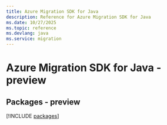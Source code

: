 ```yaml
---
title: Azure Migration SDK for Java
description: Reference for Azure Migration SDK for Java
ms.date: 10/27/2025
ms.topic: reference
ms.devlang: java
ms.service: migration
---
```

# Azure Migration SDK for Java - preview
## Packages - preview
[!INCLUDE [packages](migration-index.md)]